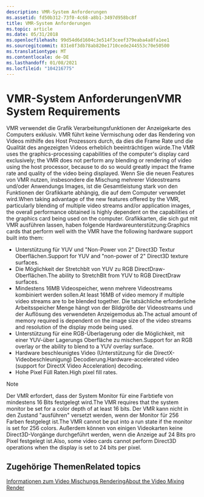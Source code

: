 ```yaml
---
description: VMR-System Anforderungen
ms.assetid: fd50b312-73f0-4c68-a8b1-3497d958bc8f
title: VMR-System Anforderungen
ms.topic: article
ms.date: 05/31/2018
ms.openlocfilehash: 99d54d6d1604c3e514f3ceef379eaba4a8fa1ee1
ms.sourcegitcommit: 831e8f3db78ab820e1710cede244553c70e50500
ms.translationtype: MT
ms.contentlocale: de-DE
ms.lasthandoff: 01/08/2021
ms.locfileid: "104216775"
---
```

# <a name="vmr-system-requirements"></a><span data-ttu-id="9c1b6-103">VMR-System Anforderungen</span><span class="sxs-lookup"><span data-stu-id="9c1b6-103">VMR System Requirements</span></span>

<span data-ttu-id="9c1b6-104">VMR verwendet die Grafik Verarbeitungsfunktionen der Anzeigekarte des Computers exklusiv. VMR führt keine Vermischung oder das Rendering von Videos mithilfe des Host Prozessors durch, da dies die Frame Rate und die Qualität des angezeigten Videos erheblich beeinträchtigen würde.</span><span class="sxs-lookup"><span data-stu-id="9c1b6-104">The VMR uses the graphics-processing capabilities of the computer's display card exclusively; the VMR does not perform any blending or rendering of video using the host processor, because to do so would greatly impact the frame rate and quality of the video being displayed.</span></span> <span data-ttu-id="9c1b6-105">Wenn Sie die neuen Features von VMR nutzen, insbesondere die Mischung mehrerer Videostreams und/oder Anwendungs Images, ist die Gesamtleistung stark von den Funktionen der Grafikkarte abhängig, die auf dem Computer verwendet wird.</span><span class="sxs-lookup"><span data-stu-id="9c1b6-105">When taking advantage of the new features offered by the VMR, particularly blending of multiple video streams and/or application images, the overall performance obtained is highly dependent on the capabilities of the graphics card being used on the computer.</span></span> <span data-ttu-id="9c1b6-106">Grafikkarten, die sich gut mit VMR ausführen lassen, haben folgende Hardwareunterstützung:</span><span class="sxs-lookup"><span data-stu-id="9c1b6-106">Graphics cards that perform well with the VMR have the following hardware support built into them:</span></span>

-   <span data-ttu-id="9c1b6-107">Unterstützung für YUV und "Non-Power von 2" Direct3D Textur Oberflächen.</span><span class="sxs-lookup"><span data-stu-id="9c1b6-107">Support for YUV and "non-power of 2" Direct3D texture surfaces.</span></span>
-   <span data-ttu-id="9c1b6-108">Die Möglichkeit der Stretchblt von YUV zu RGB DirectDraw-Oberflächen.</span><span class="sxs-lookup"><span data-stu-id="9c1b6-108">The ability to StretchBlt from YUV to RGB DirectDraw surfaces.</span></span>
-   <span data-ttu-id="9c1b6-109">Mindestens 16MB Videospeicher, wenn mehrere Videostreams kombiniert werden sollen.</span><span class="sxs-lookup"><span data-stu-id="9c1b6-109">At least 16MB of video memory if multiple video streams are to be blended together.</span></span> <span data-ttu-id="9c1b6-110">Die tatsächliche erforderliche Arbeitsspeicher Menge hängt von der Bildgröße der Videostreams und der Auflösung des verwendeten Anzeigemodus ab.</span><span class="sxs-lookup"><span data-stu-id="9c1b6-110">The actual amount of memory required is dependent on the image size of the video streams and resolution of the display mode being used.</span></span>
-   <span data-ttu-id="9c1b6-111">Unterstützung für eine RGB-Überlagerung oder die Möglichkeit, mit einer YUV-über Lagerungs Oberfläche zu mischen.</span><span class="sxs-lookup"><span data-stu-id="9c1b6-111">Support for an RGB overlay or the ability to blend to a YUV overlay surface.</span></span>
-   <span data-ttu-id="9c1b6-112">Hardware beschleunigtes Video (Unterstützung für die DirectX-Videobeschleunigung) Decodierung.</span><span class="sxs-lookup"><span data-stu-id="9c1b6-112">Hardware-accelerated video (support for DirectX Video Acceleration) decoding.</span></span>
-   <span data-ttu-id="9c1b6-113">Hohe Pixel Füll Raten.</span><span class="sxs-lookup"><span data-stu-id="9c1b6-113">High pixel fill rates.</span></span>

> [!Note]  
> <span data-ttu-id="9c1b6-114">Der VMR erfordert, dass der System Monitor für eine Farbtiefe von mindestens 16 Bits festgelegt wird.</span><span class="sxs-lookup"><span data-stu-id="9c1b6-114">The VMR requires that the system monitor be set for a color depth of at least 16 bits.</span></span> <span data-ttu-id="9c1b6-115">Der VMR kann nicht in den Zustand "ausführen" versetzt werden, wenn der Monitor für 256 Farben festgelegt ist.</span><span class="sxs-lookup"><span data-stu-id="9c1b6-115">The VMR cannot be put into a run state if the monitor is set for 256 colors.</span></span> <span data-ttu-id="9c1b6-116">Außerdem können von einigen Videokarten keine Direct3D-Vorgänge durchgeführt werden, wenn die Anzeige auf 24 Bits pro Pixel festgelegt ist.</span><span class="sxs-lookup"><span data-stu-id="9c1b6-116">Also, some video cards cannot perform Direct3D operations when the display is set to 24 bits per pixel.</span></span>

 

## <a name="related-topics"></a><span data-ttu-id="9c1b6-117">Zugehörige Themen</span><span class="sxs-lookup"><span data-stu-id="9c1b6-117">Related topics</span></span>

<dl> <dt>

[<span data-ttu-id="9c1b6-118">Informationen zum Video Mischungs Rendering</span><span class="sxs-lookup"><span data-stu-id="9c1b6-118">About the Video Mixing Render</span></span>](about-the-video-mixing-render.md)
</dt> </dl>

 

 



